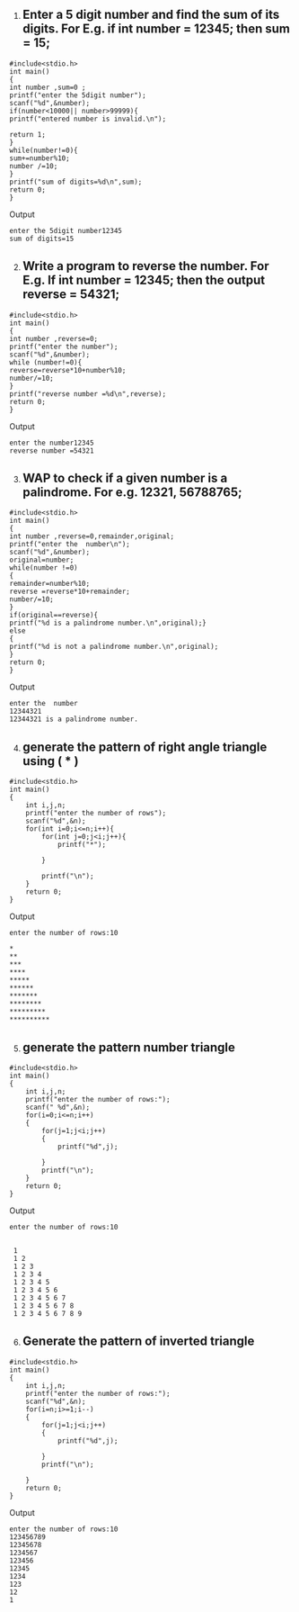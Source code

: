 1. ## Enter a 5 digit number and find the sum of its digits. For E.g. if int number = 12345; then sum = 15;
```
#include<stdio.h>
int main()
{
int number ,sum=0 ;
printf("enter the 5digit number");
scanf("%d",&number);
if(number<10000|| number>99999){
printf("entered number is invalid.\n");

return 1;
}
while(number!=0){
sum+=number%10;
number /=10;
}
printf("sum of digits=%d\n",sum);
return 0;
}
```
Output
```
enter the 5digit number12345
sum of digits=15
```
2. ## Write a program to reverse the number. For E.g. If int number = 12345; then the output reverse = 54321;
```
#include<stdio.h>
int main()
{
int number ,reverse=0;
printf("enter the number");
scanf("%d",&number);
while (number!=0){
reverse=reverse*10+number%10;
number/=10;
}
printf("reverse number =%d\n",reverse);
return 0;
}
```
Output
```
enter the number12345
reverse number =54321
```
3. ## WAP to check if a given number is a palindrome. For e.g. 12321, 56788765;
```
#include<stdio.h>
int main()
{
int number ,reverse=0,remainder,original;
printf("enter the  number\n");
scanf("%d",&number);
original=number;
while(number !=0)
{
remainder=number%10;
reverse =reverse*10+remainder;
number/=10;
}
if(original==reverse){
printf("%d is a palindrome number.\n",original);}
else
{
printf("%d is not a palindrome number.\n",original);
}
return 0;
}
```
Output
```
enter the  number
12344321
12344321 is a palindrome number.
```
4. ## generate the pattern of right angle triangle using ( * )
```
#include<stdio.h>
int main()
{
    int i,j,n;
    printf("enter the number of rows");
    scanf("%d",&n);
    for(int i=0;i<=n;i++){
        for(int j=0;j<i;j++){
            printf("*");
            
        }
       
        printf("\n");
    }
    return 0;
}
```
Output
```
enter the number of rows:10

*
**
***
****
*****
******
*******
********
*********
**********
```
5. ## generate the pattern number triangle
```
#include<stdio.h>
int main()
{
    int i,j,n;
    printf("enter the number of rows:");
    scanf(" %d",&n);
    for(i=0;i<=n;i++)
    {
        for(j=1;j<i;j++)
        {
            printf("%d",j);
            
        }
        printf("\n");
    }
    return 0;
}
```
Output
```
enter the number of rows:10


 1
 1 2
 1 2 3
 1 2 3 4
 1 2 3 4 5
 1 2 3 4 5 6
 1 2 3 4 5 6 7
 1 2 3 4 5 6 7 8
 1 2 3 4 5 6 7 8 9
```
6. ## Generate the pattern of inverted triangle
```
#include<stdio.h>
int main()
{
    int i,j,n;
    printf("enter the number of rows:");
    scanf("%d",&n);
    for(i=n;i>=1;i--)
    {
        for(j=1;j<i;j++)
        {
            printf("%d",j);
            
        }
        printf("\n");
        
    }
    return 0;
}
```
Output
```
enter the number of rows:10
123456789
12345678
1234567
123456
12345
1234
123
12
1
```

